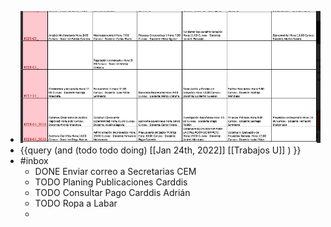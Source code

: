 - ![image.png](../assets/image_1643061487624_0.png)
- {{query (and (todo todo doing) [[Jan 24th, 2022]] [[Trabajos U]]  ) }}
- #inbox
	- DONE Enviar correo a Secretarias CEM
	- TODO Planing Publicaciones Carddis
	- TODO Consultar Pago Carddis Adrián
	- TODO Ropa a Labar
	-